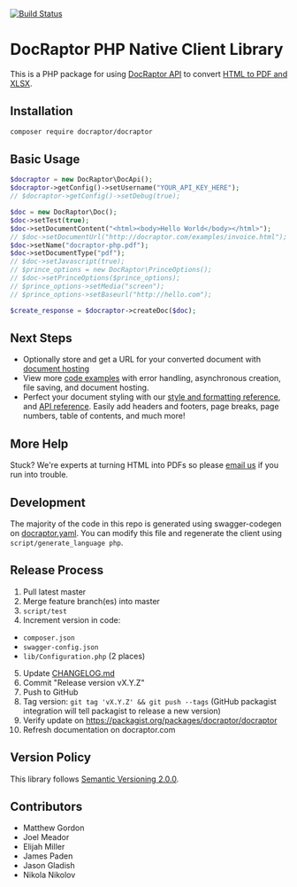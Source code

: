 [![Build Status](https://travis-ci.org/DocRaptor/docraptor-php.svg?branch=master)](https://travis-ci.org/DocRaptor/docraptor-php)

# DocRaptor PHP Native Client Library

This is a PHP package for using [DocRaptor API](https://docraptor.com/documentation) to convert [HTML to PDF and XLSX](https://docraptor.com).


## Installation

```bash
composer require docraptor/docraptor
```

## Basic Usage

```php
$docraptor = new DocRaptor\DocApi();
$docraptor->getConfig()->setUsername("YOUR_API_KEY_HERE");             // this key works for test documents
// $docraptor->getConfig()->setDebug(true);

$doc = new DocRaptor\Doc();
$doc->setTest(true);                                                   // test documents are free but watermarked
$doc->setDocumentContent("<html><body>Hello World</body></html>");     // supply content directly
// $doc->setDocumentUrl("http://docraptor.com/examples/invoice.html"); // or use a url
$doc->setName("docraptor-php.pdf");                                    // help you find a document later
$doc->setDocumentType("pdf");                                          // pdf or xls or xlsx
// $doc->setJavascript(true);                                          // enable JavaScript processing
// $prince_options = new DocRaptor\PrinceOptions();                    // pdf-specific options
// $doc->setPrinceOptions($prince_options);
// $prince_options->setMedia("screen");                                // use screen styles instead of print styles
// $prince_options->setBaseurl("http://hello.com");                    // pretend URL when using document_content

$create_response = $docraptor->createDoc($doc);
```
## Next Steps

- Optionally store and get a URL for your converted document with [document hosting](https://docraptor.com/document-hosting)
- View more [code examples](examples) with error handling, asynchronous creation, file saving, and document hosting.
- Perfect your document styling with our [style and formatting reference](https://docraptor.com/documentation/style), and [API reference](https://docraptor.com/documentation/api). Easily add headers and footers, page breaks, page numbers, table of contents, and much more!

## More Help

Stuck? We're experts at turning HTML into PDFs so please [email us](mailto:support@docraptor.com) if you run into trouble.


## Development

The majority of the code in this repo is generated using swagger-codegen on [docraptor.yaml](docraptor.yaml). You can modify this file and regenerate the client using `script/generate_language php`.


## Release Process

1. Pull latest master
2. Merge feature branch(es) into master
3. `script/test`
4. Increment version in code:
  - `composer.json`
  - `swagger-config.json`
  - `lib/Configuration.php` (2 places)
5. Update [CHANGELOG.md](CHANGELOG.md)
6. Commit "Release version vX.Y.Z"
7. Push to GitHub
8. Tag version: `git tag 'vX.Y.Z' && git push --tags` (GitHub packagist integration will tell packagist to release a new version)
9. Verify update on https://packagist.org/packages/docraptor/docraptor
10. Refresh documentation on docraptor.com


## Version Policy

This library follows [Semantic Versioning 2.0.0](http://semver.org).

## Contributors

* Matthew Gordon
* Joel Meador
* Elijah Miller
* James Paden
* Jason Gladish
* Nikola Nikolov
